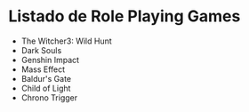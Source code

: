 # Listado de Role Playing Games

* The Witcher3: Wild Hunt
* Dark Souls
* Genshin Impact
* Mass Effect
* Baldur's Gate
* Child of Light
* Chrono Trigger